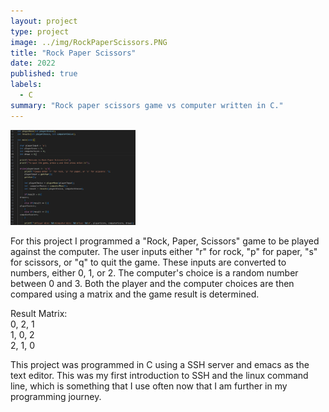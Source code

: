 ```yaml
---
layout: project
type: project
image: ../img/RockPaperScissors.PNG
title: "Rock Paper Scissors"
date: 2022
published: true
labels:
  - C
summary: "Rock paper scissors game vs computer written in C."
---
```


<div class="text-center p-4">
  <img width="200px" src="../img/RockPaperScissors.PNG" class="img-thumbnail" >
</div>

For this project I programmed a "Rock, Paper, Scissors" game to be played against the computer. The user inputs either "r" for rock, "p" for paper, "s" for scissors, or "q" to quit the game. These inputs are converted to numbers, either 0, 1, or 2. The computer's choice is a random number between 0 and 3. Both the player and the computer choices are then compared using a matrix and the game result is determined.<br>

Result Matrix:<br>
0, 2, 1<br>
1, 0, 2<br>
2, 1, 0<br>                   

This project was programmed in C using a SSH server and emacs as the text editor. This was my first introduction to SSH and the linux command line, which is something that I use often now that I am further in my programming journey.
